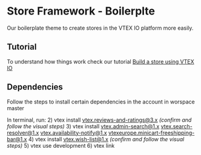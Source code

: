 # Store Framework - Boilerplte

Our boilerplate theme to create stores in the VTEX IO platform more easily.

## Tutorial
To understand how things work check our tutorial [Build a store using VTEX IO](https://vtex.io/docs/getting-started/build-stores-with-store-framework/1/)

## Dependencies
Follow the steps to install certain dependencies in the account in worspace master

In terminal, run:
2) vtex install vtex.reviews-and-ratings@3.x *(confirm and follow the visual steps)*
3) vtex install vtex.admin-search@1.x vtex.search-resolver@1.x vtex.availability-notify@1.x vtexeurope.minicart-freeshipping-bar@1.x
4) vtex install vtex.wish-list@1.x *(confirm and follow the visual steps)*
5) vtex use development
6) vtex link 
